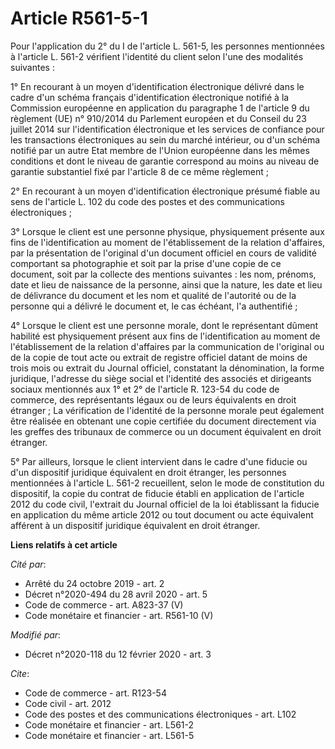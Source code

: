 # Article R561-5-1

Pour l'application du 2° du I de l'article L. 561-5, les personnes mentionnées à l'article L. 561-2 vérifient l'identité du
client selon l'une des modalités suivantes : 

1° En recourant à un moyen d'identification électronique délivré dans le cadre d'un schéma français d'identification
électronique notifié à la Commission européenne en application du paragraphe 1 de l'article 9 du règlement (UE) n° 910/2014
du Parlement européen et du Conseil du 23 juillet 2014 sur l'identification électronique et les services de confiance pour
les transactions électroniques au sein du marché intérieur, ou d'un schéma notifié par un autre Etat membre de l'Union
européenne dans les mêmes conditions et dont le niveau de garantie correspond au moins au niveau de garantie substantiel fixé
par l'article 8 de ce même règlement ; 

2° En recourant à un moyen d'identification électronique présumé fiable au sens de l'article L. 102 du code des postes et des
communications électroniques ; 

3° Lorsque le client est une personne physique, physiquement présente aux fins de l'identification au moment de
l'établissement de la relation d'affaires, par la présentation de l'original d'un document officiel en cours de validité
comportant sa photographie et soit par la prise d'une copie de ce document, soit par la collecte des mentions suivantes : les
nom, prénoms, date et lieu de naissance de la personne, ainsi que la nature, les date et lieu de délivrance du document et
les nom et qualité de l'autorité ou de la personne qui a délivré le document et, le cas échéant, l'a authentifié ; 

4° Lorsque le client est une personne morale, dont le représentant dûment habilité est physiquement présent aux fins de
l'identification au moment de l'établissement de la relation d'affaires par la communication de l'original ou de la copie de
tout acte ou extrait de registre officiel datant de moins de trois mois ou extrait du Journal officiel, constatant la
dénomination, la forme juridique, l'adresse du siège social et l'identité des associés et dirigeants sociaux mentionnés aux
1° et 2° de l'article R. 123-54 du code de commerce, des représentants légaux ou de leurs équivalents en droit étranger ; La
vérification de l'identité de la personne morale peut également être réalisée en obtenant une copie certifiée du document
directement via les greffes des tribunaux de commerce ou un document équivalent en droit étranger. 

5° Par ailleurs, lorsque le client intervient dans le cadre d'une fiducie ou d'un dispositif juridique équivalent en droit
étranger, les personnes mentionnées à l'article L. 561-2 recueillent, selon le mode de constitution du dispositif, la copie
du contrat de fiducie établi en application de l'article 2012 du code civil, l'extrait du Journal officiel de la loi
établissant la fiducie en application du même article 2012 ou tout document ou acte équivalent afférent à un dispositif
juridique équivalent en droit étranger.

**Liens relatifs à cet article**

_Cité par_:

  - Arrêté du 24 octobre 2019 - art. 2
  - Décret n°2020-494 du 28 avril 2020 - art. 5
  - Code de commerce - art. A823-37 (V)
  - Code monétaire et financier - art. R561-10 (V)

_Modifié par_:

  - Décret n°2020-118 du 12 février 2020 - art. 3

_Cite_:

  - Code de commerce - art. R123-54
  - Code civil - art. 2012
  - Code des postes et des communications électroniques - art. L102
  - Code monétaire et financier - art. L561-2
  - Code monétaire et financier - art. L561-5
